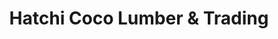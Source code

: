 ---
title: "Hatchi Coco Lumber & Trading"
url: /cainta/hatchi-coco-lumber-und-trading/
shop: Eisenwaren
---